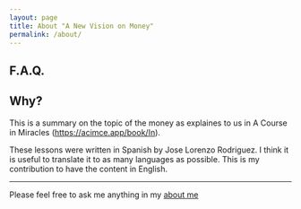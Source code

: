 ```yaml
---
layout: page
title: About "A New Vision on Money"
permalink: /about/
---
```

## F.A.Q.

## Why?
This is a summary on the topic of the money as explaines to us in A Course in Miracles (https://acimce.app/book/In).

These lessons were written in Spanish by Jose Lorenzo Rodriguez. I think it is useful to translate it to as many languages as possible. This is my contribution to have the content in English.

---

Please feel free to ask me anything in my [about me]({{site.about_me}})
